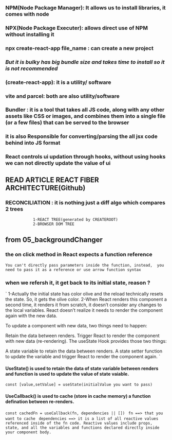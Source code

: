 ### NPM(Node Package Manager): It allows us to install libraries, it comes with node

### NPX(Node Package Executer): allows direct use of NPM without installing it

### npx create-react-app file_name : can create a new project

### _But it is bulky has big bundle size and takes time to install so it is not recommended_

### (create-react-app): it is a utility/ software

### vite and parcel: both are also utility/software

### Bundler : it is a tool that takes all JS code, along with any other assets like CSS or images, and combines them into a single file (or a few files) that can be served to the browser

### it is also Responsible for converting/parsing the all jsx code behind into JS format

### React controls ui updation through hooks, without using hooks we can not directly update the value of ui

## READ ARTICLE REACT FIBER ARCHITECTURE(Github)

### RECONCILIATION : it is nothing just a diff algo which compares 2 trees

                1-REACT TREE(generated by CREATEROOT)
                2-BROWSER DOM TREE

## from 05_backgroundChanger

### the on click method in React expects a function reference

`You can't directly pass parameters inside the function, instead, 
you need to pass it as a reference or use arrow function syntax`

### when we refersh it, it get back to its initial state, reason ?

`
1-Actually the initial state has color olive and the reload technically
resets the state. So, it gets the olive color.
2-When React renders this component a second time, it renders it from scratch, it doesn’t consider any changes to the local variables.
React doesn’t realize it needs to render the component again with the new data.

To update a component with new data, two things need to happen:

Retain the data between renders.
Trigger React to render the component with new data (re-rendering).
The useState Hook provides those two things:

A state variable to retain the data between renders.
A state setter function to update the variable and trigger React to render the component again.
`

#### UseState() is used to retain the data of state variable between renders and function is used to update the value of state vaiable.

`const [value,setValue] = useState(initialValue you want to pass)`

#### UseCallback() is used to cache (store in cache memory) a function defination between re-renders.

`const cachedFn = useCallback(fn, dependencies || []) `
`fn ==> that you want to cache `
`dependencies ==> it is a list of all reactive values referenced inside of the fn code. Reactive values include props, state, and all the variables and functions declared directly inside your component body. `
